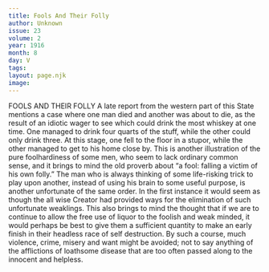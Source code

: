 ```yaml
---
title: Fools And Their Folly
author: Unknown
issue: 23
volume: 2
year: 1916
month: 8
day: V
tags:
layout: page.njk
image:
---
```

FOOLS AND THEIR FOLLY       A late report from the western part of this State mentions a case where one man died and another was about to die, as the result of an idiotic wager to see which could drink the most whiskey at one time. One managed to drink four quarts of the stuff, while the other could only drink three. At this stage, one fell to the floor in a stupor, while the other managed to get to his home close by.       This is another illustration of the pure foolhardiness of some men, who seem to lack ordinary common sense, and it brings to mind the old proverb about “a fool: falling a victim of his own folly.”      The man who is always thinking of some life-risking trick to play upon another, instead of using his brain to some useful purpose, is another unfortunate of the same order. In the first instance it would seem as though the all wise Creator had provided ways for the elimination of such unfortunate weaklings.       This also brings to mind the thought that if we are to continue to allow the free use of liquor to the foolish and weak minded, it would perhaps be best to give them a sufficient quantity to make an early finish in their headless race of self destruction.       By such a course, much violence, crime, misery and want might be avoided; not to say anything of the afflictions of loathsome disease that are too often passed along to the innocent and helpless.
